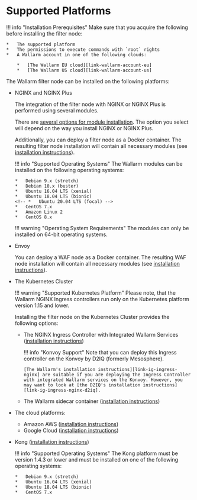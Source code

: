 [link-wallarm-account-eu]:         https://my.wallarm.com
[link-wallarm-account-us]:         https://us1.my.wallarm.com

[link-doc-nginx-overview]:      installation-nginx-overview.md

[link-ig-ingress-nginx]:        installation-kubernetes-en.md
[link-ig-ingress-nginx-d2iq]:   https://docs.d2iq.com/ksphere/konvoy/partner-solutions/wallarm/
[link-ig-aws]:                  installation-ami-en.md
[link-ig-gcloud]:               installation-gcp-en.md
[link-ig-docker-nginx]:         installation-docker-en.md
[link-ig-kong]:                 installation-kong-en.md

<!-- Uncomment when Envoy docs will be required
[link-ig-docker-envoy]:         installation-guides/envoy/envoy-docker.md 
-->

#   Supported Platforms

!!! info "Installation Prerequisites"
    Make sure that you acquire the following before installing the filter node:

    *   The supported platform 
    *   The permissions to execute commands with `root` rights
    *   A Wallarm account in one of the following clouds:

        *   [The Wallarm EU cloud][link-wallarm-account-eu]
        *   [The Wallarm US cloud][link-wallarm-account-us]

The Wallarm filter node can be installed on the following platforms:
*   NGINX and NGINX Plus
    
    The integration of the filter node with NGINX or NGINX Plus is performed using several modules.
    
    There are [several options for module installation][link-doc-nginx-overview]. The option you select will depend on the way you install NGINX or NGINX Plus.
    
    Additionally, you can deploy a filter node as a Docker container. The resulting filter node installation will contain all necessary modules (see [installation instructions][link-ig-docker-nginx]).
    
    !!! info "Supported Operating Systems"
        The Wallarm modules can be installed on the following operating systems:
        
        *   Debian 9.x (stretch)
        *   Debian 10.x (buster)
        *   Ubuntu 16.04 LTS (xenial)
        *   Ubuntu 18.04 LTS (bionic)
        <!-- *   Ubuntu 20.04 LTS (focal) -->
        *   CentOS 7.x
        *   Amazon Linux 2
        *   CentOS 8.x
        
    !!! warning "Operating System Requirements"
        The modules can only be installed on 64-bit operating systems.

* Envoy

    You can deploy a WAF node as a Docker container. The resulting WAF node installation will contain all necessary modules (see [installation instructions](installation-guides/envoy/envoy-docker.md)).
    
*   The Kubernetes Cluster

    !!! warning "Supported Kubernetes Platform"
        Please note, that the Wallarm NGINX Ingress controllers run only on the Kubernetes platform version 1.15 and lower.
    
    Installing the filter node on the Kubernetes Cluster provides the following options:
    
    *   The NGINX Ingress Controller with Integrated Wallarm Services ([installation instructions][link-ig-ingress-nginx])
    
        !!! info "Konvoy Support"
            Note that you can deploy this Ingress controller on the Konvoy by D2IQ (formerly Mesosphere).
            
            [The Wallarm's installation instructions][link-ig-ingress-nginx] are suitable if you are deploying the Ingress Controller with integrated Wallarm services on the Konvoy. However, you may want to look at [the D2IQ's installation instructions][link-ig-ingress-nginx-d2iq].  
    
    * The Wallarm sidecar container ([installation instructions](installation-guides/kubernetes/wallarm-sidecar-container/))
*   The cloud platforms:
    *   Amazon AWS ([installation instructions][link-ig-aws])
    *   Google Cloud ([installation instructions][link-ig-gcloud])
*   Kong ([installation instructions][link-ig-kong])

    !!! info "Supported Operating Systems"
        The Kong platform must be version 1.4.3 or lower and must be installed on one of the following operating systems:
        
        *   Debian 9.x (stretch)
        *   Ubuntu 16.04 LTS (xenial)
        *   Ubuntu 18.04 LTS (bionic)
        *   CentOS 7.x

